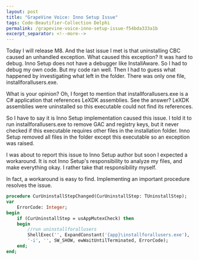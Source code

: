 ```yaml
---
layout: post
title: "GrapeVine Voice: Inno Setup Issue"
tags: Code-Beautifier-Collection Delphi
permalink: /grapevine-voice-inno-setup-issue-f54bda333a1b
excerpt_separator: <!--more-->
---
```

Today I will release M8. And the last issue I met is that uninstalling CBC caused an unhandled exception. What caused this exception? It was hard to debug. Inno Setup does not have a debugger like InstallAware. So I had to debug my own code. But my code ran well. Then I had to guess what happened by investigating what left in the folder. There was only one file, installforallusers.exe.
<!--more-->

What is your opinion? Oh, I forget to mention that installforallusers.exe is a C# application that references LeXDK assemblies. See the answer? LeXDK assemblies were uninstalled so this executable could not find its references.

So I have to say it is Inno Setup implementation caused this issue. I told it to run installforallusers.exe to remove GAC and registry keys, but it never checked if this executable requires other files in the installation folder. Inno Setup removed all files in the folder except this executable so an exception was raised.

I was about to report this issue to Inno Setup author but soon I expected a workaround. It is not Inno Setup's responsibility to analyze my files, and make everything okay. I rather take that responsibility myself.

In fact, a workaround is easy to find. Implementing an important procedure resolves the issue.

```pascal
procedure CurUninstallStepChanged(CurUninstallStep: TUninstallStep);
var
    ErrorCode: Integer;
begin
    if (CurUninstallStep = usAppMutexCheck) then
    begin
        //run uninstallforallusers
        ShellExec('', ExpandConstant('{app}\installforallusers.exe'),
        '-i', '', SW_SHOW, ewWaitUntilTerminated, ErrorCode);
    end;
end;
```
